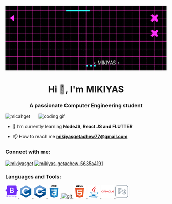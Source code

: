 <p align="center">
  <img width="800" src="https://raw.githubusercontent.com/Micahget/mypictures/main/gig.gif" alt="Sublime's custom image"/>
</p>
<h1 align="center">Hi 👋, I'm MIKIYAS</h1>
<h3 align="center">A passionate Computer Engineering student</h3>
<img align="right" alt="coding gif" width="400" src="https://camo.githubusercontent.com/5ddf73ad3a205111cf8c686f687fc216c2946a75005718c8da5b837ad9de78c9/68747470733a2f2f7468756d62732e6766796361742e636f6d2f4576696c4e657874446576696c666973682d736d616c6c2e676966">

<p align="left"> <img src="https://komarev.com/ghpvc/?username=micahget&label=Profile%20views&color=0e75b6&style=flat" alt="micahget" /> </p>

- 🌱 I’m currently learning **NodeJS, React JS and FLUTTER**


- 📫 How to reach me **mikiyasgetachew77@gmail.com**

<h3 align="left">Connect with me:</h3>
<p align="left">
<a href="https://twitter.com/mikiyasget" target="blank"><img align="center" src="https://raw.githubusercontent.com/rahuldkjain/github-profile-readme-generator/master/src/images/icons/Social/twitter.svg" alt="mikiyasget" height="30" width="40" /></a>
<a href="https://linkedin.com/in/mikiyas-getachew-5635a4191" target="blank"><img align="center" src="https://raw.githubusercontent.com/rahuldkjain/github-profile-readme-generator/master/src/images/icons/Social/linked-in-alt.svg" alt="mikiyas-getachew-5635a4191" height="30" width="40" /></a>
<!-- <a href="https://fb.com/mikiyasget" target="blank"><img align="center" src="https://raw.githubusercontent.com/rahuldkjain/github-profile-readme-generator/master/src/images/icons/Social/facebook.svg" alt="mikiyasget" height="30" width="40" /></a> -->
<!-- <a href="https://instagram.com/micah__get" target="blank"><img align="center" src="https://raw.githubusercontent.com/rahuldkjain/github-profile-readme-generator/master/src/images/icons/Social/instagram.svg" alt="micah__get" height="30" width="40" /></a> -->
</p>

<h3 align="left">Languages and Tools:</h3>
<p align="left"> <a href="https://getbootstrap.com" target="_blank" rel="noreferrer"> <img src="https://raw.githubusercontent.com/devicons/devicon/master/icons/bootstrap/bootstrap-plain-wordmark.svg" alt="bootstrap" width="40" height="40"/> </a> <a href="https://www.cprogramming.com/" target="_blank" rel="noreferrer"> <img src="https://raw.githubusercontent.com/devicons/devicon/master/icons/c/c-original.svg" alt="c" width="40" height="40"/> </a> <a href="https://www.w3schools.com/cpp/" target="_blank" rel="noreferrer"> <img src="https://raw.githubusercontent.com/devicons/devicon/master/icons/cplusplus/cplusplus-original.svg" alt="cplusplus" width="40" height="40"/> </a> <a href="https://www.w3schools.com/css/" target="_blank" rel="noreferrer"> <img src="https://raw.githubusercontent.com/devicons/devicon/master/icons/css3/css3-original-wordmark.svg" alt="css3" width="40" height="40"/> </a> <a href="https://git-scm.com/" target="_blank" rel="noreferrer"> <img src="https://www.vectorlogo.zone/logos/git-scm/git-scm-icon.svg" alt="git" width="40" height="40"/> </a> <a href="https://www.w3.org/html/" target="_blank" rel="noreferrer"> <img src="https://raw.githubusercontent.com/devicons/devicon/master/icons/html5/html5-original-wordmark.svg" alt="html5" width="40" height="40"/> </a> <a href="https://www.java.com" target="_blank" rel="noreferrer"> <img src="https://raw.githubusercontent.com/devicons/devicon/master/icons/java/java-original.svg" alt="java" width="40" height="40"/> </a> <a href="https://www.oracle.com/" target="_blank" rel="noreferrer"> <img src="https://raw.githubusercontent.com/devicons/devicon/master/icons/oracle/oracle-original.svg" alt="oracle" width="40" height="40"/> </a> <a href="https://www.photoshop.com/en" target="_blank" rel="noreferrer"> <img src="https://raw.githubusercontent.com/devicons/devicon/master/icons/photoshop/photoshop-line.svg" alt="photoshop" width="40" height="40"/> </a> </p>
<!---
<p><img align="left" src="https://github-readme-stats.vercel.app/api/top-langs?username=micahget&show_icons=true&locale=en&layout=compact" alt="micahget" /></p>

<p>&nbsp;<img align="center" src="https://github-readme-stats.vercel.app/api?username=micahget&show_icons=true&locale=en" alt="micahget" /></p>

<p><img align="center" src="https://github-readme-streak-stats.herokuapp.com/?user=micahget&" alt="micahget" /></p> -->
